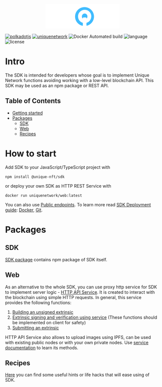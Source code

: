 <div align="center">
    <img src="/doc/logo-white.svg" alt="Unique White Label">
</div>

[![polkadotjs](https://img.shields.io/badge/polkadot-js-orange?style=flat-square)](https://polkadot.js.org) [![uniquenetwork](https://img.shields.io/badge/unique-network-blue?style=flat-square)](https://unique.network/) ![Docker Automated build](https://img.shields.io/docker/cloud/automated/uniquenetwork/marketplace-frontend?style=flat-square) ![language](https://img.shields.io/github/languages/top/uniquenetwork/unique-marketplace-frontend?style=flat-square) ![license](https://img.shields.io/badge/License-Apache%202.0-blue?logo=apache&style=flat-square)
<!-- ![GitHub Release Date](https://img.shields.io/github/release-date/uniquenetwork/unique-marketplace-frontend?style=flat-square)
![GitHub](https://img.shields.io/github/v/tag/uniquenetwork/unique-marketplace-frontend?style=flat-square) -->

# Intro

The SDK is intended for developers whose goal is to implement Unique Network functions avoiding working with a low-level blockchain API.
This SDK may be used as an npm package or REST API.

## Table of Contents

- [Getting started](#how-to-start)
- [Packages](#Packages)
 	- [SDK](#SDK)
	- [Web](#Web)
	- [Recipes](#Resipes)

# How to start
Add SDK to your JavaScript/TypeScript project with

    npm install @unique-nft/sdk
or deploy your own SDK as HTTP REST Service with

    docker run uniquenetwork/web:latest
You can also use <a href="https://github.com/UniqueNetwork/unique-sdk/blob/master/packages/web/README.md#public-endpoints">Public endpoints</a>.
To learn more read <a href="https://github.com/UniqueNetwork/unique-sdk/blob/master/packages/web/README.md#sdk-deployment---getting-started-guide">SDK Deployment guide</a>:  <a href="https://github.com/UniqueNetwork/unique-sdk/blob/master/packages/web/README.md#docker">Docker</a>, <a href="https://github.com/UniqueNetwork/unique-sdk/blob/master/packages/web/README.md#git">Git</a>.

# Packages

## SDK
<a href="https://github.com/UniqueNetwork/unique-sdk/tree/master/packages/sdk">SDK package</a> contains npm package of SDK itself.

## Web
As an alternative to the whole SDK, you can use proxy http serviсe for SDK to implement server logic - <a href="https://github.com/UniqueNetwork/unique-sdk/tree/master/packages/web">HTTP API Service</a>.
It is created to interact with the blockchain using simple HTTP requests.
In general, this service provides the following functions:

 1. <a href="https://github.com/UniqueNetwork/unique-sdk/tree/master/packages/web#build-unsigned-extrinsic">Building an unsigned extrinsic</a>
 2. <a href="https://github.com/UniqueNetwork/unique-sdk/tree/master/packages/web#sign-an-extrinsic">Extrinsic signing and verification using service</a> (These functions should be implemented on client for safety)
 3. <a href="https://github.com/UniqueNetwork/unique-sdk/tree/master/packages/web#Submit-extrinsic">Submitting an extrinsic</a>

HTTP API Service also allows to upload images using IPFS, can be used with existing public nodes or with your own private nodes.
Use <a href="https://github.com/UniqueNetwork/unique-sdk/tree/master/packages/web#readme">service documentation</a> to learn its methods.

## Recipes
<a href="https://github.com/UniqueNetwork/unique-sdk/tree/master/recipes">Here</a> you can find some useful hints or life hacks that will ease using of SDK.